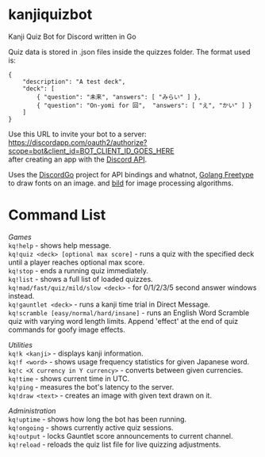 # kanjiquizbot
Kanji Quiz Bot for Discord written in Go

Quiz data is stored in .json files inside the quizzes folder. The format used is:
```
{
	"description": "A test deck",
	"deck": [
		{ "question": "未来",	"answers": [ "みらい" ] },
		{ "question": "On-yomi for 回",	"answers": [ "え", "かい" ] }
	]
}
```

Use this URL to invite your bot to a server:  
https://discordapp.com/oauth2/authorize?scope=bot&client_id=BOT_CLIENT_ID_GOES_HERE  
after creating an app with the [Discord API](https://discordapp.com/developers/docs/intro).

Uses the [DiscordGo](https://github.com/bwmarrin/discordgo) project for API bindings and whatnot, [Golang Freetype](https://github.com/golang/freetype) to draw fonts on an image. and [bild](https://github.com/anthonynsimon/bild) for image processing algorithms.

# Command List

*Games*  
`kq!help` - shows help message.  
`kq!quiz <deck> [optional max score]` - runs a quiz with the specified deck until a player reaches optional max score.  
`kq!stop` - ends a running quiz immediately.  
`kq!list` - shows a full list of loaded quizzes.  
`kq!mad/fast/quiz/mild/slow <deck>` - for 0/1/2/3/5 second answer windows instead.  
`kq!gauntlet <deck>` - runs a kanji time trial in Direct Message.  
`kq!scramble [easy/normal/hard/insane]` - runs an English Word Scramble quiz with varying word length limits.
Append 'effect' at the end of quiz commands for goofy image effects.

*Utilities*  
`kq!k <kanji>` - displays kanji information.  
`kq!f <word>` - shows usage frequency statistics for given Japanese word.  
`kq!c <X currency in Y currency>` - converts between given currencies.  
`kq!time` - shows current time in UTC.  
`kq!ping` - measures the bot's latency to the server.  
`kq!draw <text>` - creates an image with given text drawn on it.

*Administration*  
`kq!uptime` - shows how long the bot has been running.  
`kq!ongoing` - shows currently active quiz sessions.  
`kq!output` - locks Gauntlet score announcements to current channel.  
`kq!reload` - reloads the quiz list file for live quizzing adjustments.  
